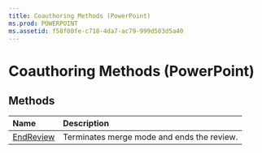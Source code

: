 ```yaml
---
title: Coauthoring Methods (PowerPoint)
ms.prod: POWERPOINT
ms.assetid: f58f00fe-c718-4da7-ac79-999d503d5a40
---
```



# Coauthoring Methods (PowerPoint)

## Methods



|**Name**|**Description**|
|:-----|:-----|
|[EndReview](coauthoring-endreview-method-powerpoint.md)|Terminates merge mode and ends the review.|

